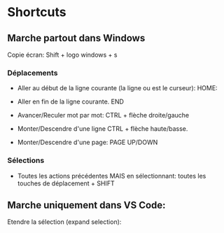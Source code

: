 # Shortcuts

## Marche partout dans Windows

Copie écran: Shift + logo windows + s

### Déplacements

* Aller au début de la ligne courante (la ligne ou est le curseur): HOME: 
* Aller en fin de la ligne courante. END

* Avancer/Reculer mot par mot: CTRL + flèche droite/gauche

* Monter/Descendre d'une ligne CTRL + flèche haute/basse.
* Monter/Descendre d'une page: PAGE UP/DOWN

### Sélections

* Toutes les actions précédentes MAIS en sélectionnant: toutes les touches de déplacement + SHIFT

## Marche uniquement dans VS Code:
Etendre la sélection (expand selection): 